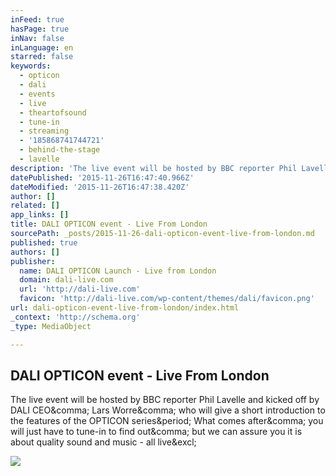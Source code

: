 ```yaml
---
inFeed: true
hasPage: true
inNav: false
inLanguage: en
starred: false
keywords:
  - opticon
  - dali
  - events
  - live
  - theartofsound
  - tune-in
  - streaming
  - '185868741744721'
  - behind-the-stage
  - lavelle
description: 'The live event will be hosted by BBC reporter Phil Lavelle and kicked off by DALI CEO, Lars Worre, who will give a short introduction to the features of the OPTICON series. What comes after, you will just have to tune-in to find out, but we can assure you it is about quality sound and music - all live!'
datePublished: '2015-11-26T16:47:40.966Z'
dateModified: '2015-11-26T16:47:38.420Z'
author: []
related: []
app_links: []
title: DALI OPTICON event - Live From London
sourcePath: _posts/2015-11-26-dali-opticon-event-live-from-london.md
published: true
authors: []
publisher:
  name: DALI OPTICON Launch - Live from London
  domain: dali-live.com
  url: 'http://dali-live.com'
  favicon: 'http://dali-live.com/wp-content/themes/dali/favicon.png'
url: dali-opticon-event-live-from-london/index.html
_context: 'http://schema.org'
_type: MediaObject

---
```

<article style=""><h1>DALI OPTICON event - Live From London</h1><p>The live event will be hosted by BBC reporter Phil Lavelle and kicked off by DALI CEO&amp;comma; Lars Worre&amp;comma; who will give a short introduction to the features of the OPTICON series&amp;period; What comes after&amp;comma; you will just have to tune-in to find out&amp;comma; but we can assure you it is about quality sound and music - all live&amp;excl;</p><img src="http://i3.ytimg.com/vi/iOzlzM6Kmaw/hqdefault.jpg" /></article>